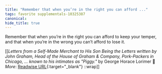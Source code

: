 ```yaml
---
title: "Remember that when you’re in the right you can afford ..."
tags: favorite supplementals-10325387
canonical: 
hide_title: true
---
```


Remember that when you’re in the right you can afford to keep your temper, and that when you’re in the wrong you can’t afford to lose it.


[[<cite>_Letters from a Self-Made Merchant to His Son Being the Letters written by John Graham, Head of the House of Graham & Company, Pork-Packers in Chicago, ... known to his intimates as "Piggy."_</cite> by George Horace Lorimer 📕<br>
_More_: [Readwise URL](https://readwise.io/open/210678312){:target="_blank"}
::wrap]]